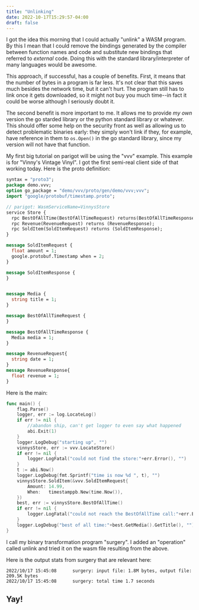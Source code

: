 ```yaml
---
title: "Unlinking"
date: 2022-10-17T15:29:57-04:00
draft: false
---
```


I got the idea this morning that I could actually "unlink" a WASM program.  By this
I mean that I could remove the bindings generated by the compiler between function
names and code and substitute new bindings that referred to _external_ code. Doing
this with the standard library/interpreter of many languages would be awesome.

This approach, if successful, has a couple of benefits.  First, it means that the
number of bytes in a program is far less.  It's not clear that this saves much 
besides the network time, but it can't hurt.  The program still has to link once
it gets downloaded, so it might not buy you much time--in fact it could be worse although
I seriously doubt it.  

The second benefit is more important to me.  It allows me to provide *my own* version
the go starded library or the python standard library or whatever.  This should offer
some help on the security front as well as allowing us to detect problematic binaries
early: they simply won't link if they, for example, have reference in them to 
`os.Open()` in the go standard library, since my version will not have that function.

My first big tutorial on parigot will be using the "vvv" example.  This example is
for "Vinny's Vintage Vinyl".  I got the first semi-real client side of that working
today. Here is the proto definition:
```protobuf
syntax = "proto3";
package demo.vvv;
option go_package = "demo/vvv/proto/gen/demo/vvv;vvv";
import "google/protobuf/timestamp.proto";

// parigot: WasmServiceName=VinnysStore
service Store {
  rpc BestOfAllTime(BestOfAllTimeRequest) returns(BestOfAllTimeResponse);
  rpc Revenue(RevenueRequest) returns (RevenueResponse);
  rpc SoldItem(SoldItemRequest) returns (SoldItemResponse);
}

message SoldItemRequest {
  float amount = 1;
  google.protobuf.Timestamp when = 2;
}

message SoldItemResponse {
}


message Media {
  string title = 1;
}

message BestOfAllTimeRequest {
}

message BestOfAllTimeResponse {
  Media media = 1;
}

message RevenueRequest{
  string date = 1;
}
message RevenueResponse{
  float revenue = 1;
}
```
Here is the main:
```go
func main() {
	flag.Parse()
	logger, err := log.LocateLog()
	if err != nil {
		//abandon ship, can't get logger to even say what happened
		abi.Exit(1)
	}
	logger.LogDebug("starting up", "")
	vinnysStore, err := vvv.LocateStore()
	if err != nil {
		logger.LogFatal("could not find the store:"+err.Error(), "")
	}
	t := abi.Now()
	logger.LogDebug(fmt.Sprintf("time is now %d ", t), "")
	vinnysStore.SoldItem(&vvv.SoldItemRequest{
		Amount: 14.99,
		When:   timestamppb.New(time.Now()),
	})
	best, err := vinnysStore.BestOfAllTime()
	if err != nil {
		logger.LogFatal("could not reach the BestOfAllTime call:"+err.Error(), "")
	}
	logger.LogDebug("best of all time:"+best.GetMedia().GetTitle(), "")
}
```

I call my binary transformation program "surgery".  I added an "operation" called
unlink and tried it on the wasm file resulting from the above.

Here is the output stats from surgery that are relevant here:
```shell
2022/10/17 15:45:08      surgery: input file: 1.8M bytes, output file: 209.5K bytes
2022/10/17 15:45:08      surgery: total time 1.7 seconds

```
## Yay!
